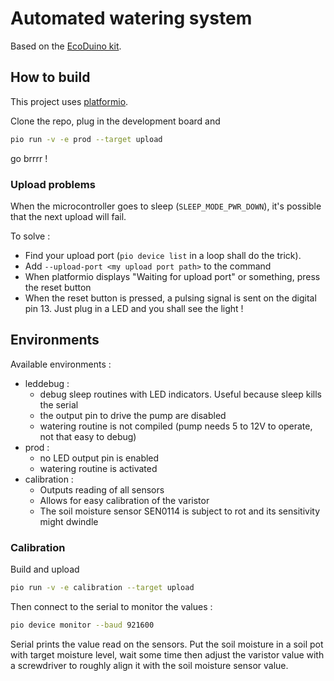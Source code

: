# Automated watering system

Based on the [EcoDuino kit](https://wiki.dfrobot.com/EcoDuino_-_An_Auto_Plant_Kit_SKU__KIT0003).

## How to build

This project uses [platformio](https://platformio.org/).

Clone the repo, plug in the development board and

```bash
pio run -v -e prod --target upload
```

go brrrr !

### Upload problems

When the microcontroller goes to sleep (`SLEEP_MODE_PWR_DOWN`),
it's possible that the next upload will fail.

To solve :

- Find your upload port (`pio device list` in a loop shall do the trick).
- Add `--upload-port <my upload port path>` to the command
- When platformio displays "Waiting for upload port" or something,
  press the reset button
- When the reset button is pressed, a pulsing signal is sent on the digital pin 13.
  Just plug in a LED and you shall see the light !

## Environments

Available environments :

* leddebug :
  * debug sleep routines with LED indicators. Useful because sleep kills the serial
  * the output pin to drive the pump are disabled
  * watering routine is not compiled (pump needs 5 to 12V to operate, not that easy to debug)
* prod :
  * no LED output pin is enabled
  * watering routine is activated
* calibration :
  * Outputs reading of all sensors
  * Allows for easy calibration of the varistor
  * The soil moisture sensor SEN0114 is subject to rot and its sensitivity might dwindle

### Calibration

Build and upload

```bash
pio run -v -e calibration --target upload
```

Then connect to the serial to monitor the values :

```bash
pio device monitor --baud 921600
```

Serial prints the value read on the sensors.
Put the soil moisture in a soil pot with target moisture level, wait some time
then adjust the varistor value with a screwdriver to roughly align it with
the soil moisture sensor value.

